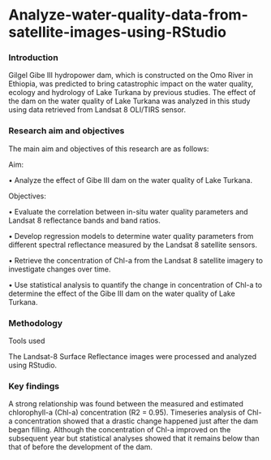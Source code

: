 # Analyze-water-quality-data-from-satellite-images-using-RStudio

### Introduction
Gilgel Gibe III hydropower dam, which is constructed on the Omo River in Ethiopia, was 
predicted to bring catastrophic impact on the water quality, ecology and hydrology of Lake
Turkana by previous studies. The effect of the dam on the water quality of Lake Turkana was
analyzed in this study using data retrieved from Landsat 8 OLI/TIRS sensor.

### Research aim and objectives
The main aim and objectives of this research are as follows:

Aim:

• Analyze the effect of Gibe III dam on the water quality of Lake Turkana.

Objectives:

• Evaluate the correlation between in-situ water quality parameters and Landsat 8
reflectance bands and band ratios.

• Develop regression models to determine water quality parameters from different
spectral reflectance measured by the Landsat 8 satellite sensors.

• Retrieve the concentration of Chl-a from the Landsat 8 satellite imagery to investigate
changes over time.

• Use statistical analysis to quantify the change in concentration of Chl-a to determine
the effect of the Gibe III dam on the water quality of Lake Turkana.

### Methodology
Tools used

The Landsat-8 Surface Reflectance images were processed and analyzed using RStudio.

### Key findings
A strong relationship was found between the measured and estimated chlorophyll-a (Chl-a)
concentration (R2 = 0.95). Timeseries analysis of Chl-a concentration showed that a drastic
change happened just after the dam began filling. Although the concentration of Chl-a
improved on the subsequent year but statistical analyses showed that it remains below than
that of before the development of the dam.
